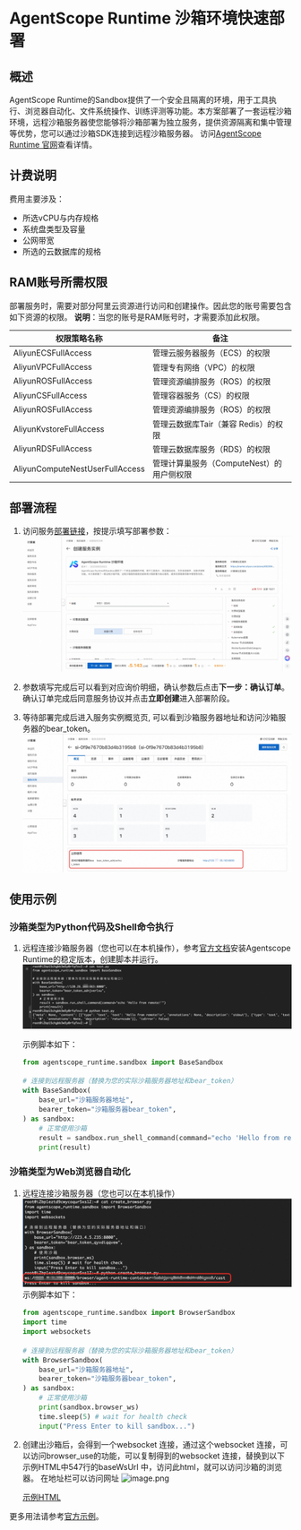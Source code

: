 # AgentScope Runtime 沙箱环境快速部署

## 概述

AgentScope Runtime的Sandbox提供了一个安全且隔离的环境，用于工具执行、浏览器自动化、文件系统操作、训练评测等功能。本方案部署了一套运程沙箱环境，远程沙箱服务器使您能够将沙箱部署为独立服务，提供资源隔离和集中管理等优势，您可以通过沙箱SDK连接到远程沙箱服务器。 访问[AgentScope Runtime 官网](https://runtime.agentscope.io/zh/intro.html)查看详情。

## 计费说明

费用主要涉及：

- 所选vCPU与内存规格
- 系统盘类型及容量
- 公网带宽
- 所选的云数据库的规格


## RAM账号所需权限

部署服务时，需要对部分阿里云资源进行访问和创建操作。因此您的账号需要包含如下资源的权限。
**说明**：当您的账号是RAM账号时，才需要添加此权限。

| 权限策略名称                          | 备注                         |
|---------------------------------|----------------------------|
| AliyunECSFullAccess             | 管理云服务器服务（ECS）的权限           |
| AliyunVPCFullAccess             | 管理专有网络（VPC）的权限             |
| AliyunROSFullAccess             | 管理资源编排服务（ROS）的权限           |
| AliyunCSFullAccess              | 管理容器服务（CS）的权限              |
| AliyunROSFullAccess             | 管理资源编排服务（ROS）的权限           |
| AliyunKvstoreFullAccess         | 管理云数据库Tair（兼容 Redis）的权限    |
| AliyunRDSFullAccess             | 管理云数据库服务（RDS）的权限           |
| AliyunComputeNestUserFullAccess | 管理计算巢服务（ComputeNest）的用户侧权限 |

## 部署流程

1. 访问服务[部署链接](https://computenest.console.aliyun.com/service/instance/create/cn-hangzhou?type=user&ServiceId=service-7029e12746fa424db3f3)，按提示填写部署参数：
   ![image.png](img_1.jpg)

2. 参数填写完成后可以看到对应询价明细，确认参数后点击**下一步：确认订单**。 确认订单完成后同意服务协议并点击**立即创建**进入部署阶段。

3. 等待部署完成后进入服务实例概览页, 可以看到沙箱服务器地址和访问沙箱服务器的bear_token。
   ![image.png](img_2.jpg)

## 使用示例

### 沙箱类型为Python代码及Shell命令执行
1. 远程连接沙箱服务器（您也可以在本机操作），参考[官方文档](https://runtime.agentscope.io/zh/install.html)安装Agentscope Runtime的稳定版本，创建脚本并运行。
   ![image.png](img_3.jpg)

   示例脚本如下：
   ```python
   from agentscope_runtime.sandbox import BaseSandbox
   
   # 连接到远程服务器（替换为您的实际沙箱服务器地址和bear_token）
   with BaseSandbox(
       base_url="沙箱服务器地址",
       bearer_token="沙箱服务器bear_token",
   ) as sandbox:
       # 正常使用沙箱
       result = sandbox.run_shell_command(command="echo 'Hello from remote!'")
       print(result)
   ```
 
### 沙箱类型为Web浏览器自动化
1. 远程连接沙箱服务器（您也可以在本机操作）
   ![image.png](img_4.jpg)
   示例脚本如下：
   ```python
   from agentscope_runtime.sandbox import BrowserSandbox
   import time
   import websockets
   
   # 连接到远程服务器（替换为您的实际沙箱服务器地址和bear_token）
   with BrowserSandbox(
       base_url="沙箱服务器地址",
       bearer_token="沙箱服务器bear_token",
   ) as sandbox:
       # 正常使用沙箱
       print(sandbox.browser_ws)
       time.sleep(5) # wait for health check
       input("Press Enter to kill sandbox...")
   ```
   
2. 创建出沙箱后，会得到一个websocket 连接，通过这个websocket 连接，可以访问browser_use的功能，可以复制得到的websocket 连接，替换到以下示例HTML中547行的baseWsUrl 中，访问此html，就可以访问沙箱的浏览器。
   在地址栏可以访问网址
   ![image.png](img_5.jpg)


   [示例HTML]()


更多用法请参考[官方示例](https://runtime.agentscope.io/zh/api/index.html)。
